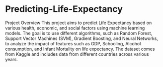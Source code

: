 # Predicting-Life-Expectancy

Project Overview
This project aims to predict Life Expectancy based on various health, economic, and social factors using machine learning models. The goal is to use different algorithms, such as Random Forest, Support Vector Machines (SVM), Gradient Boosting, and Neural Networks, to analyze the impact of features such as GDP, Schooling, Alcohol consumption, and Infant Mortality on life expectancy. The dataset comes from Kaggle and includes data from different countries across various years.
